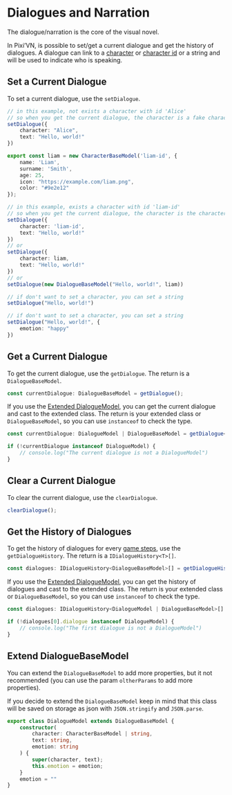 # Dialogues and Narration

The dialogue/narration is the core of the visual novel.

In Pixi’VN, is possible to set/get a current dialogue and get the history of dialogues.
A dialogue can link to a [character](/Characters.md#use-characters-in-the-game) or [character id](/Characters.md#use-characters-in-the-game) or a string and will be used to indicate who is speaking.

## Set a Current Dialogue

To set a current dialogue, use the `setDialogue`.

```typescript
// in this example, not exists a character with id 'Alice'
// so when you get the current dialogue, the character is a fake character with the name 'Alice'
setDialogue({
    character: "Alice",
    text: "Hello, world!"
})
```

```typescript
export const liam = new CharacterBaseModel('liam-id', {
    name: 'Liam',
    surname: 'Smith',
    age: 25,
    icon: "https://example.com/liam.png",
    color: "#9e2e12"
});

// in this example, exists a character with id 'liam-id'
// so when you get the current dialogue, the character is the character with id 'liam-id'
setDialogue({
    character: 'liam-id',
    text: "Hello, world!"
})
// or
setDialogue({
    character: liam,
    text: "Hello, world!"
})
// or
setDialogue(new DialogueBaseModel("Hello, world!", liam))
```

```typescript
// if don't want to set a character, you can set a string
setDialogue("Hello, world!")
```

```typescript
// if don't want to set a character, you can set a string
setDialogue("Hello, world!", {
    emotion: "happy"
})
```

## Get a Current Dialogue

To get the current dialogue, use the `getDialogue`. The return is a `DialogueBaseModel`.

```typescript
const currentDialogue: DialogueBaseModel = getDialogue();
```

If you use the [Extended DialogueModel](#extend-dialoguebasemodel), you can get the current dialogue and cast to the extended class.
The return is your extended class or `DialogueBaseModel`, so you can use `instanceof` to check the type.

```typescript
const currentDialogue: DialogueModel | DialogueBaseModel = getDialogue<DialogueModel>()

if (!currentDialogue instanceof DialogueModel) {
    // console.log("The current dialogue is not a DialogueModel")
}
```

## Clear a Current Dialogue

To clear the current dialogue, use the `clearDialogue`.

```typescript
clearDialogue();
```

## Get the History of Dialogues

To get the history of dialogues for every [game steps](Label-and-Game-Step), use the `getDialogueHistory`. The return is a `IDialogueHistory<T>[]`.

```typescript
const dialogues: IDialogueHistory<DialogueBaseModel>[] = getDialogueHistory<DialogueBaseModel>();
```

If you use the [Extended DialogueModel](#extend-dialoguebasemodel), you can get the history of dialogues and cast to the extended class.
The return is your extended class or `DialogueBaseModel`, so you can use `instanceof` to check the type.

```typescript
const dialogues: IDialogueHistory<DialogueModel | DialogueBaseModel>[] = getDialogueHistory<DialogueModel>();

if (!dialogues[0].dialogue instanceof DialogueModel) {
    // console.log("The first dialogue is not a DialogueModel")
}
```

## Extend DialogueBaseModel

You can extend the `DialogueBaseModel` to add more properties, but it not recommended (you can use the param `oltherParams` to add more properties).

If you decide to extend the `DialogueBaseModel` keep in mind that this class will be saved on storage as json with `JSON.stringify` and `JSON.parse`.

```typescript
export class DialogueModel extends DialogueBaseModel {
    constructor(
        character: CharacterBaseModel | string,
        text: string,
        emotion: string
    ) {
        super(character, text);
        this.emotion = emotion;
    }
    emotion = ""
}
```
